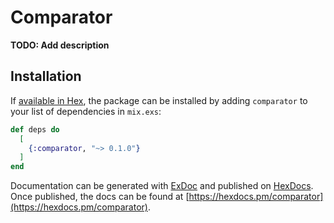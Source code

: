 # Comparator

**TODO: Add description**

## Installation

If [available in Hex](https://hex.pm/docs/publish), the package can be installed
by adding `comparator` to your list of dependencies in `mix.exs`:

```elixir
def deps do
  [
    {:comparator, "~> 0.1.0"}
  ]
end
```

Documentation can be generated with [ExDoc](https://github.com/elixir-lang/ex_doc)
and published on [HexDocs](https://hexdocs.pm). Once published, the docs can
be found at [https://hexdocs.pm/comparator](https://hexdocs.pm/comparator).


